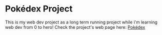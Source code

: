 # Pokédex Project

This is my web dev project as a long term running project while i'm learning web dev from 0 to hero!
Check the project's web page here: 
[Pokédex](https://indigowizard.github.io/Pokedex/index.html)
